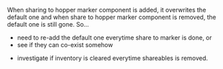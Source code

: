 When sharing to hopper marker component is added, it overwrites the default one and when share to hopper marker component is removed, the default one is still gone. So...

- need to re-add the default one everytime share to marker is done, or
- see if they can co-exist somehow

* investigate if inventory is cleared everytime shareables is removed.